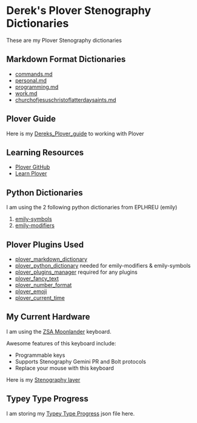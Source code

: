 # Derek's Plover Stenography Dictionaries

These are my Plover Stenography dictionaries

## Markdown Format Dictionaries

* [commands.md](plover/commands.md)
* [personal.md](plover/personal.md)
* [programming.md](plover/programming.md)
* [work.md](plover/work.md)
* [churchofjesuschristoflatterdaysaints.md](plover/churchofjesuschristoflatterdaysaints.md)

## Plover Guide

Here is my [Dereks_Plover_guide](Dereks_Plover_guide) to working with Plover

## Learning Resources

* [Plover GitHub](https://github.com/openstenoproject/plover)
* [Learn Plover](https://github.com/openstenoproject/plover/wiki/Learning-Stenography)

## Python Dictionaries

I am using the 2 following python dictionaries from EPLHREU (emily)

1. [emily-symbols](https://github.com/EPLHREU/emily-symbols)
2. [emily-modifiers](https://github.com/EPLHREU/emily-modifiers)

## Plover Plugins Used

* [plover_markdown_dictionary](https://github.com/antistic/plover_markdown_dictionary)
* [plover_python_dictionary](https://github.com/benoit-pierre/plover_python_dictionary) needed for emily-modifiers & emily-symbols
* [plover_plugins_manager](https://github.com/benoit_pierre/plover_plugins_manager) required for any plugins
* [plover_fancy_text](https://github.com/psethwick/plover_fancytext)
* [plover_number_format](https://github.com/Volensia/plover_number_format)
* [plover_emoji](https://github.com/morinted/plover_emoji)
* [plover_current_time](https://github.com/EPLHREU/plover-current-time)

## My Current Hardware

I am using the [ZSA Moonlander](https://www.zsa.io/moonlander/buy/) keyboard.

Awesome features of this keyboard include:

* Programmable keys
* Supports Stenography Gemini PR and Bolt protocols
* Replace your mouse with this keyboard

Here is my [Stenography layer](https://configure.zsa.io/moonlander/layouts/mz7LN/latest/9)

## Typey Type Progress

I am storing my [Typey Type Progress](https://didoesdigital.com/typey-type/progress)
json file here.
